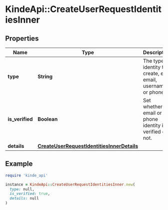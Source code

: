# KindeApi::CreateUserRequestIdentitiesInner

## Properties

| Name | Type | Description | Notes |
| ---- | ---- | ----------- | ----- |
| **type** | **String** | The type of identity to create, e.g. email, username, or phone. | [optional] |
| **is_verified** | **Boolean** | Set whether an email or phone identity is verified or not. | [optional] |
| **details** | [**CreateUserRequestIdentitiesInnerDetails**](CreateUserRequestIdentitiesInnerDetails.md) |  | [optional] |

## Example

```ruby
require 'kinde_api'

instance = KindeApi::CreateUserRequestIdentitiesInner.new(
  type: null,
  is_verified: true,
  details: null
)
```

